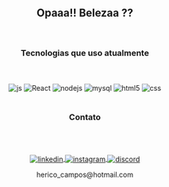 <div align="center">
 
 
  <h2>Opaaa!! Belezaa ??</h2>
<br>
  
### Tecnologias que uso atualmente
<br>
<br>
<div style="display: inline_block">
  
  <img align="center" alt="js" src="https://img.shields.io/badge/JavaScript-F7DF1E?style=for-the-badge&logo=javascript&logoColor=black" />
  <img align="center" alt="React" src="https://img.shields.io/badge/React-20232A?style=for-the-badge&logo=react&logoColor=61DAFB" />
  <img align="center" alt="nodejs" src="https://img.shields.io/badge/Node.js-43853D?style=for-the-badge&logo=node.js&logoColor=white" />
  <img align="center" alt="mysql" src="https://img.shields.io/badge/MySQL-00000F?style=for-the-badge&logo=mysql&logoColor=red"/>
  <img align="center" alt="html5" src="https://img.shields.io/badge/HTML5-E34F26?style=for-the-badge&logo=html5&logoColor=white" />
  <img align="center" alt="css" src="https://img.shields.io/badge/CSS3-1572B6?style=for-the-badge&logo=css3&logoColor=white" />
  
</div><br/>

### Contato
<br>
<br>
<p>
<a href="https://www.linkedin.com/in/herico-lima-de-campos" target="_blank">
  <img align="center" src="https://img.shields.io/badge/-Herico Campos-05122A?style=flat&logo=linkedin" alt="linkedin"/>
</a>
<a href="https://www.instagram.com/herico_campos/" target="_blank">
 <img align="center" src="https://img.shields.io/badge/-Herico Campos-05122A?style=flat&logo=instagram" alt="instagram"/>
</a>
 <a href="https://discord.gg/Rye9dpW" target="_blank">
 <img align="center" src="https://img.shields.io/badge/-Discord group-05122A?style=flat&logo=discord" alt="discord"/>
</a>
</p>
 <p>herico_campos@hotmail.com</p>

</div>
